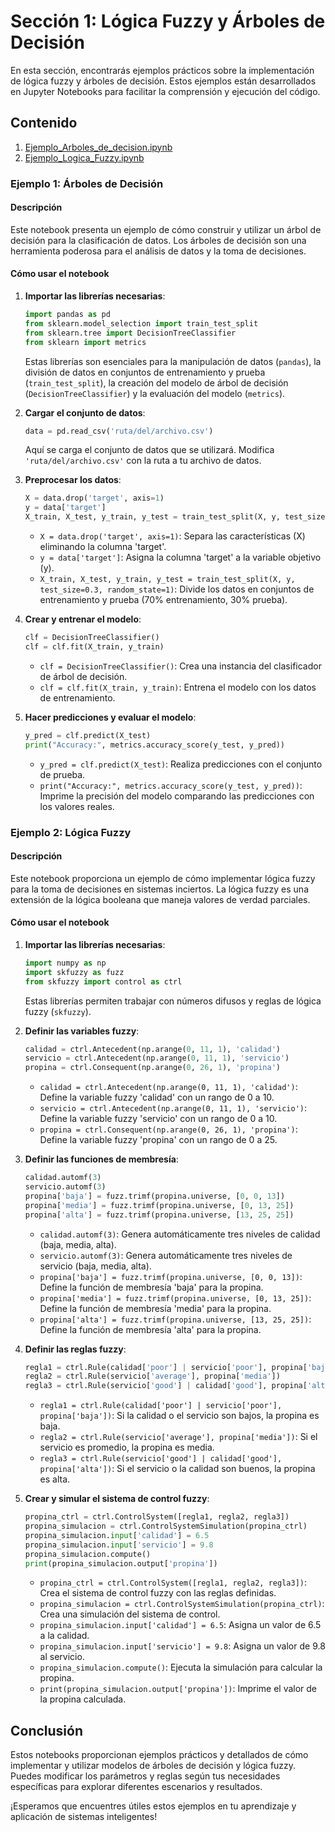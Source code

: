 # Sección 1: Lógica Fuzzy y Árboles de Decisión

En esta sección, encontrarás ejemplos prácticos sobre la implementación de lógica fuzzy y árboles de decisión. Estos ejemplos están desarrollados en Jupyter Notebooks para facilitar la comprensión y ejecución del código.

## Contenido

1. [Ejemplo_Arboles_de_decision.ipynb](Ejemplo_Arboles_de_decision.ipynb)
2. [Ejemplo_Logica_Fuzzy.ipynb](Ejemplo_Logica_Fuzzy.ipynb)

### Ejemplo 1: Árboles de Decisión

#### Descripción

Este notebook presenta un ejemplo de cómo construir y utilizar un árbol de decisión para la clasificación de datos. Los árboles de decisión son una herramienta poderosa para el análisis de datos y la toma de decisiones.

#### Cómo usar el notebook

1. **Importar las librerías necesarias**: 
    ```python
    import pandas as pd
    from sklearn.model_selection import train_test_split
    from sklearn.tree import DecisionTreeClassifier
    from sklearn import metrics
    ```
    Estas librerías son esenciales para la manipulación de datos (`pandas`), la división de datos en conjuntos de entrenamiento y prueba (`train_test_split`), la creación del modelo de árbol de decisión (`DecisionTreeClassifier`) y la evaluación del modelo (`metrics`).

2. **Cargar el conjunto de datos**:
    ```python
    data = pd.read_csv('ruta/del/archivo.csv')
    ```
    Aquí se carga el conjunto de datos que se utilizará. Modifica `'ruta/del/archivo.csv'` con la ruta a tu archivo de datos.

3. **Preprocesar los datos**:
    ```python
    X = data.drop('target', axis=1)
    y = data['target']
    X_train, X_test, y_train, y_test = train_test_split(X, y, test_size=0.3, random_state=1)
    ```
    - `X = data.drop('target', axis=1)`: Separa las características (X) eliminando la columna 'target'.
    - `y = data['target']`: Asigna la columna 'target' a la variable objetivo (y).
    - `X_train, X_test, y_train, y_test = train_test_split(X, y, test_size=0.3, random_state=1)`: Divide los datos en conjuntos de entrenamiento y prueba (70% entrenamiento, 30% prueba).

4. **Crear y entrenar el modelo**:
    ```python
    clf = DecisionTreeClassifier()
    clf = clf.fit(X_train, y_train)
    ```
    - `clf = DecisionTreeClassifier()`: Crea una instancia del clasificador de árbol de decisión.
    - `clf = clf.fit(X_train, y_train)`: Entrena el modelo con los datos de entrenamiento.

5. **Hacer predicciones y evaluar el modelo**:
    ```python
    y_pred = clf.predict(X_test)
    print("Accuracy:", metrics.accuracy_score(y_test, y_pred))
    ```
    - `y_pred = clf.predict(X_test)`: Realiza predicciones con el conjunto de prueba.
    - `print("Accuracy:", metrics.accuracy_score(y_test, y_pred))`: Imprime la precisión del modelo comparando las predicciones con los valores reales.

### Ejemplo 2: Lógica Fuzzy

#### Descripción

Este notebook proporciona un ejemplo de cómo implementar lógica fuzzy para la toma de decisiones en sistemas inciertos. La lógica fuzzy es una extensión de la lógica booleana que maneja valores de verdad parciales.

#### Cómo usar el notebook

1. **Importar las librerías necesarias**:
    ```python
    import numpy as np
    import skfuzzy as fuzz
    from skfuzzy import control as ctrl
    ```
    Estas librerías permiten trabajar con números difusos y reglas de lógica fuzzy (`skfuzzy`).

2. **Definir las variables fuzzy**:
    ```python
    calidad = ctrl.Antecedent(np.arange(0, 11, 1), 'calidad')
    servicio = ctrl.Antecedent(np.arange(0, 11, 1), 'servicio')
    propina = ctrl.Consequent(np.arange(0, 26, 1), 'propina')
    ```
    - `calidad = ctrl.Antecedent(np.arange(0, 11, 1), 'calidad')`: Define la variable fuzzy 'calidad' con un rango de 0 a 10.
    - `servicio = ctrl.Antecedent(np.arange(0, 11, 1), 'servicio')`: Define la variable fuzzy 'servicio' con un rango de 0 a 10.
    - `propina = ctrl.Consequent(np.arange(0, 26, 1), 'propina')`: Define la variable fuzzy 'propina' con un rango de 0 a 25.

3. **Definir las funciones de membresía**:
    ```python
    calidad.automf(3)
    servicio.automf(3)
    propina['baja'] = fuzz.trimf(propina.universe, [0, 0, 13])
    propina['media'] = fuzz.trimf(propina.universe, [0, 13, 25])
    propina['alta'] = fuzz.trimf(propina.universe, [13, 25, 25])
    ```
    - `calidad.automf(3)`: Genera automáticamente tres niveles de calidad (baja, media, alta).
    - `servicio.automf(3)`: Genera automáticamente tres niveles de servicio (baja, media, alta).
    - `propina['baja'] = fuzz.trimf(propina.universe, [0, 0, 13])`: Define la función de membresía 'baja' para la propina.
    - `propina['media'] = fuzz.trimf(propina.universe, [0, 13, 25])`: Define la función de membresía 'media' para la propina.
    - `propina['alta'] = fuzz.trimf(propina.universe, [13, 25, 25])`: Define la función de membresía 'alta' para la propina.

4. **Definir las reglas fuzzy**:
    ```python
    regla1 = ctrl.Rule(calidad['poor'] | servicio['poor'], propina['baja'])
    regla2 = ctrl.Rule(servicio['average'], propina['media'])
    regla3 = ctrl.Rule(servicio['good'] | calidad['good'], propina['alta'])
    ```
    - `regla1 = ctrl.Rule(calidad['poor'] | servicio['poor'], propina['baja'])`: Si la calidad o el servicio son bajos, la propina es baja.
    - `regla2 = ctrl.Rule(servicio['average'], propina['media'])`: Si el servicio es promedio, la propina es media.
    - `regla3 = ctrl.Rule(servicio['good'] | calidad['good'], propina['alta'])`: Si el servicio o la calidad son buenos, la propina es alta.

5. **Crear y simular el sistema de control fuzzy**:
    ```python
    propina_ctrl = ctrl.ControlSystem([regla1, regla2, regla3])
    propina_simulacion = ctrl.ControlSystemSimulation(propina_ctrl)
    propina_simulacion.input['calidad'] = 6.5
    propina_simulacion.input['servicio'] = 9.8
    propina_simulacion.compute()
    print(propina_simulacion.output['propina'])
    ```
    - `propina_ctrl = ctrl.ControlSystem([regla1, regla2, regla3])`: Crea el sistema de control fuzzy con las reglas definidas.
    - `propina_simulacion = ctrl.ControlSystemSimulation(propina_ctrl)`: Crea una simulación del sistema de control.
    - `propina_simulacion.input['calidad'] = 6.5`: Asigna un valor de 6.5 a la calidad.
    - `propina_simulacion.input['servicio'] = 9.8`: Asigna un valor de 9.8 al servicio.
    - `propina_simulacion.compute()`: Ejecuta la simulación para calcular la propina.
    - `print(propina_simulacion.output['propina'])`: Imprime el valor de la propina calculada.

## Conclusión

Estos notebooks proporcionan ejemplos prácticos y detallados de cómo implementar y utilizar modelos de árboles de decisión y lógica fuzzy. Puedes modificar los parámetros y reglas según tus necesidades específicas para explorar diferentes escenarios y resultados.

¡Esperamos que encuentres útiles estos ejemplos en tu aprendizaje y aplicación de sistemas inteligentes!